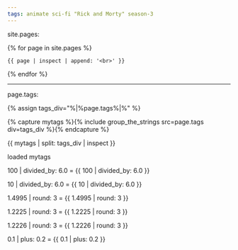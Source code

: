 ```yaml
---
tags: animate sci-fi "Rick and Morty" season-3
---
```




site.pages:

{% for page in site.pages %}

	{{ page | inspect | append: '<br>' }}

{% endfor %}

---


page.tags:

{% assign tags_div="%|%page.tags%|%" %}

{% capture mytags %}{% include group_the_strings src=page.tags div=tags_div %}{% endcapture %}

{{ mytags | split: tags_div | inspect }}

loaded mytags

100 | divided_by: 6.0 = {{ 100 | divided_by: 6.0 }}

10 | divided_by: 6.0 = {{ 10 | divided_by: 6.0 }}

1.4995 | round: 3 = {{ 1.4995 | round: 3 }}

1.2225 | round: 3 = {{ 1.2225 | round: 3 }}

1.2226 | round: 3 = {{ 1.2226 | round: 3 }}

0.1 | plus: 0.2 = {{ 0.1 | plus: 0.2 }}